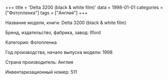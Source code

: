 +++
title = 'Delta 3200 (black & white film)'
data = 1998-01-01
categories = ["Фотопленка"]
tags = ["Англия"]
+++

Название модели, книги: Delta 3200 (black & white film)

Бренд, издательство, фабрика, завод: Ilford

Категория: Фотопленка

Год производства, начало выпуска модели: 1998

Страна производитель: Англия

Инвентаризационный номер: 511

